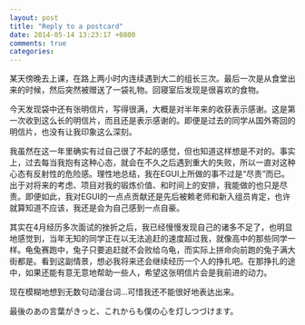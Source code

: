 ```yaml
---
layout: post
title: "Reply to a postcard"
date: 2014-05-14 13:23:17 +0800
comments: true
categories: 
---
```


某天傍晚去上课，在路上两小时内连续遇到大二的组长三次。最后一次是从食堂出来的时候，然后突然被赠送了一袋礼物。回寝室后发现是很喜欢的食物。

今天发现袋中还有张明信片，写得很满，大概是对半年来的收获表示感谢。这是第一次收到这么长的明信片，而且还是表示感谢的。即便是过去的同学从国外寄回的明信片，也没有让我印象这么深刻。

我虽然在这一年里确实有过自己很了不起的感觉，但也知道这样想是不对的。事实上，过去每当我抱有这种心态，就会在不久之后遇到重大的失败，所以一直对这种心态有反射性的危险感。理性地总结，我在EGUI上所做的事不过是“尽责”而已。出于对将来的考虑、项目对我的锻炼价值、和时间上的安排，我能做的也只是尽责。即便如此，我对EGUI的一点点贡献还是先后被赖老师和新入组员肯定，也许就算知道不应该，我还是会为自己感到一点自豪。

其实在4月经历多次面试的挫折之后，我已经慢慢发现自己的诸多不足了，也明显地感觉到，当年无知的同学正在以无法追赶的速度超过我，就像高中的那些同学一样。龟兔赛跑中，兔子只要追赶就不会败给乌龟，而实际上拼命向前跑的兔子满大街都是。看到这副情景，想必我将来还会继续经历一个人的挣扎吧。在那挣扎的途中，如果还能有意无意地帮助一些人，希望这张明信片会是我前进的动力。

现在模糊地想到无数句动漫台词...可惜我还不能很好地表达出来。

最後のあの言葉がきっと、これからも僕の心を灯しつづけます。
